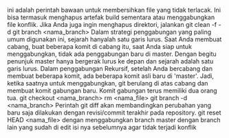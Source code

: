 ini adalah perintah bawaan untuk membersihkan file yang tidak terlacak. Ini bisa termasuk menghapus artefak build sementara atau menggabungkan file konflik.
Jika Anda juga ingin menghapus direktori, jalankan git clean -f -d
git branch <nama_branch>
Dalam strategi penggabungan yang paling umum digunakan ini, sejarah hanyalah satu garis lurus. Saat Anda membuat cabang, buat beberapa komit di cabang itu, saat Anda siap untuk menggabungkan, tidak ada penggabungan baru di master. Dengan begitu penunjuk master hanya bergerak lurus ke depan dan sejarah adalah satu garis lurus. Dalam penggabungan Rekursif, setelah Anda bercabang dan membuat beberapa komit, ada beberapa komit asli baru di 'master'. Jadi, ketika saatnya untuk menggabungkan, git berulang di atas cabang dan membuat komit gabungan baru. Komit gabungan terus memiliki dua orang tua.
git checkout <nama_branch>
rm <nama_file>
git branch -d <nama_branch>
Perintah git diff akan membandingkan perubahan yang baru saja dilakukan dengan revisi/commit terakhir pada repository.
git reset HEAD <nama_file>
dengan menggabungkan branch master dengan branch lain yang sudah di edit isi nya sebelumnya agar tidak terjadi konflik